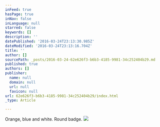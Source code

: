 ```yaml
---
inFeed: true
hasPage: true
inNav: false
inLanguage: null
starred: false
keywords: []
description: ''
datePublished: '2016-03-24T23:13:30.985Z'
dateModified: '2016-03-24T23:13:16.704Z'
title: ''
author: []
sourcePath: _posts/2016-03-24-62e626f3-b6b3-4185-9981-34c252404b29.md
published: true
authors: []
publisher:
  name: null
  domain: null
  url: null
  favicon: null
url: 62e626f3-b6b3-4185-9981-34c252404b29/index.html
_type: Article

---
```

Orange, blue and white. Round badge.
![](https://the-grid-user-content.s3-us-west-2.amazonaws.com/bf788cd3-eabc-4805-92ba-9413e91b5555.jpg)